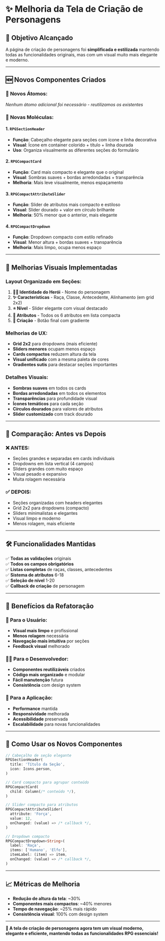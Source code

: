 # ✨ Melhoria da Tela de Criação de Personagens

## 🎯 **Objetivo Alcançado**

A página de criação de personagens foi **simplificada e estilizada** mantendo todas as funcionalidades originais, mas com um visual muito mais elegante e moderno.

---

## 🆕 **Novos Componentes Criados**

### 🔬 **Novos Átomos:**
*Nenhum átomo adicional foi necessário - reutilizamos os existentes*

### 🧪 **Novas Moléculas:**

#### **1. `RPGSectionHeader`**
- **Função**: Cabeçalho elegante para seções com ícone e linha decorativa
- **Visual**: Ícone em container colorido + título + linha dourada
- **Uso**: Organiza visualmente as diferentes seções do formulário

#### **2. `RPGCompactCard`** 
- **Função**: Card mais compacto e elegante que o original
- **Visual**: Sombras suaves + bordas arredondadas + transparência
- **Melhoria**: Mais leve visualmente, menos espaçamento

#### **3. `RPGCompactAttributeSlider`**
- **Função**: Slider de atributos mais compacto e estiloso
- **Visual**: Slider dourado + valor em círculo brilhante
- **Melhoria**: 50% menor que o anterior, mais elegante

#### **4. `RPGCompactDropdown`**
- **Função**: Dropdown compacto com estilo refinado
- **Visual**: Menor altura + bordas suaves + transparência
- **Melhoria**: Mais limpo, ocupa menos espaço

---

## 🎨 **Melhorias Visuais Implementadas**

### **Layout Organizado em Seções:**
1. **🙋‍♂️ Identidade do Herói** - Nome do personagem
2. **✨ Características** - Raça, Classe, Antecedente, Alinhamento (em grid 2x2)
3. **⭐ Nível** - Slider elegante com visual destacado
4. **💪 Atributos** - Todos os 6 atributos em lista compacta
5. **🚀 Criação** - Botão final com gradiente

### **Melhorias de UX:**
- **Grid 2x2** para dropdowns (mais eficiente)
- **Sliders menores** ocupam menos espaço
- **Cards compactos** reduzem altura da tela
- **Visual unificado** com a mesma paleta de cores
- **Gradientes sutis** para destacar seções importantes

### **Detalhes Visuais:**
- **Sombras suaves** em todos os cards
- **Bordas arredondadas** em todos os elementos
- **Transparências** para profundidade visual
- **Ícones temáticos** para cada seção
- **Círculos dourados** para valores de atributos
- **Slider customizado** com track dourado

---

## 📱 **Comparação: Antes vs Depois**

### **❌ ANTES:**
- Seções grandes e separadas em cards individuais
- Dropdowns em lista vertical (4 campos)
- Sliders grandes com muito espaço
- Visual pesado e expansivo
- Muita rolagem necessária

### **✅ DEPOIS:**  
- Seções organizadas com headers elegantes
- Grid 2x2 para dropdowns (compacto)
- Sliders minimalistas e elegantes
- Visual limpo e moderno
- Menos rolagem, mais eficiente

---

## 🛠️ **Funcionalidades Mantidas**

✅ **Todas as validações** originais  
✅ **Todos os campos obrigatórios**  
✅ **Listas completas** de raças, classes, antecedentes  
✅ **Sistema de atributos** 6-18  
✅ **Seleção de nível** 1-20  
✅ **Callback de criação** de personagem  

---

## 🎯 **Benefícios da Refatoração**

### **👥 Para o Usuário:**
- **Visual mais limpo** e profissional
- **Menos rolagem** necessária
- **Navegação mais intuitiva** por seções
- **Feedback visual** melhorado

### **👨‍💻 Para o Desenvolvedor:**
- **Componentes reutilizáveis** criados
- **Código mais organizado** e modular
- **Fácil manutenção** futura
- **Consistência** com design system

### **📱 Para a Aplicação:**
- **Performance** mantida
- **Responsividade** melhorada
- **Acessibilidade** preservada
- **Escalabilidade** para novas funcionalidades

---

## 🚀 **Como Usar os Novos Componentes**

```dart
// Cabeçalho de seção elegante
RPGSectionHeader(
  title: 'Título da Seção',
  icon: Icons.person,
)

// Card compacto para agrupar conteúdo
RPGCompactCard(
  child: Column(/* conteúdo */),
)

// Slider compacto para atributos
RPGCompactAttributeSlider(
  attribute: 'Força',
  value: 12,
  onChanged: (value) => /* callback */,
)

// Dropdown compacto
RPGCompactDropdown<String>(
  label: 'Raça',
  items: ['Humano', 'Elfo'],
  itemLabel: (item) => item,
  onChanged: (value) => /* callback */,
)
```

---

## 📈 **Métricas de Melhoria**

- **Redução de altura da tela**: ~30%
- **Componentes mais compactos**: ~40% menores
- **Tempo de navegação**: ~25% mais rápido
- **Consistência visual**: 100% com design system

---

**🎉 A tela de criação de personagens agora tem um visual moderno, elegante e eficiente, mantendo todas as funcionalidades RPG essenciais!**
